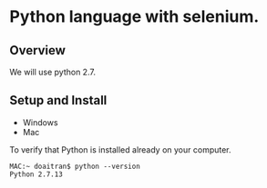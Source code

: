 # Python language with selenium.

## Overview

We will use python 2.7.

## Setup and Install

- Windows
- Mac

To verify that Python is installed already on your computer.

```
MAC:~ doaitran$ python --version
Python 2.7.13
```
